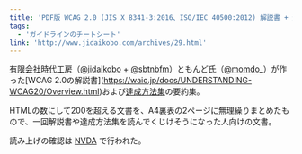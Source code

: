 ```yaml
---
title: 'PDF版 WCAG 2.0 (JIS X 8341-3:2016、ISO/IEC 40500:2012) 解説書 + 達成方法集 要約(HTML+CSS+js 編)'
tags:
  - 'ガイドラインのチートシート'
link: 'http://www.jidaikobo.com/archives/29.html'
---
```


[有限会社時代工房](https://www.jidaikobo.com)（[@jidaikobo](https://twitter.com/jidaikobo) + [@sbtnbfm](https://twitter.com/sbtnbfm)）ともんど氏（[@momdo_](https://twitter.com/momdo_)）が作った[WCAG 2.0の解説書](https://waic.jp/docs/UNDERSTANDING-WCAG20/Overview.html)および[達成方法集](https://waic.jp/docs/WCAG-TECHS/Overview.html)の要約集。

HTMLの数にして200を超える文書を、A4裏表の2ページに無理繰りまとめたもので、一回解説書や達成方法集を読んでくじけそうになった人向けの文書。

読み上げの確認は [NVDA](https://www.nvda.jp/) で行われた。
